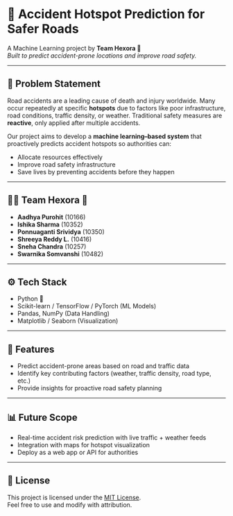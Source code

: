# 🚦 Accident Hotspot Prediction for Safer Roads

A Machine Learning project by **Team Hexora 🌸**  
*Built to predict accident-prone locations and improve road safety.*

---

## 📌 Problem Statement
Road accidents are a leading cause of death and injury worldwide. Many occur repeatedly at specific **hotspots** due to factors like poor infrastructure, road conditions, traffic density, or weather. Traditional safety measures are **reactive**, only applied after multiple accidents.

Our project aims to develop a **machine learning–based system** that proactively predicts accident hotspots so authorities can:
- Allocate resources effectively
- Improve road safety infrastructure
- Save lives by preventing accidents before they happen

---

## 👩‍💻 Team Hexora 🌸
- **Aadhya Purohit** (10166)  
- **Ishika Sharma** (10352)  
- **Ponnuaganti Srividya** (10350)  
- **Shreeya Reddy L.** (10416)  
- **Sneha Chandra** (10257)  
- **Swarnika Somvanshi** (10482)  

---

## ⚙️ Tech Stack
- Python 🐍  
- Scikit-learn / TensorFlow / PyTorch (ML Models)  
- Pandas, NumPy (Data Handling)  
- Matplotlib / Seaborn (Visualization)  

---

## 🚀 Features
- Predict accident-prone areas based on road and traffic data  
- Identify key contributing factors (weather, traffic density, road type, etc.)  
- Provide insights for proactive road safety planning  


---

## 📊 Future Scope
- Real-time accident risk prediction with live traffic + weather feeds  
- Integration with maps for hotspot visualization  
- Deploy as a web app or API for authorities  

---

## 📜 License
This project is licensed under the [MIT License](LICENSE).  
Feel free to use and modify with attribution.
